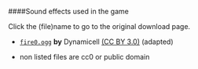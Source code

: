 ####Sound effects used in the game

Click the (file)name to go to the original download page.

- [`fire0.ogg`](https://freesound.org/people/Dynamicell/sounds/17548/) **by** Dynamicell [(CC BY 3.0)](https://creativecommons.org/licenses/by/3.0/) (adapted)

- non listed files are cc0 or public domain

